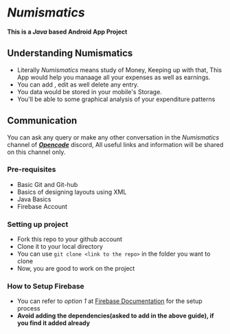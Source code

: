 # _Numismatics_
**This is a _Java_ based Android App Project**

## Understanding Numismatics
* Literally _Numismatics_ means study of Money, Keeping up with that, This App would help you manaage all your expenses as well as earnings.
* You can add , edit as well delete any entry.
* You data would be stored in your mobile's Storage.
* You'll be able to some graphical analysis of your expenditure patterns

## Communication
You can ask any query or make any other conversation in the _Numismatics_ channel of [***Opencode***](https://discord.com/invite/PX7uJCSXPw) discord, All useful links and information will be shared on this channel only.

### Pre-requisites
* Basic Git and Git-hub 
* Basics of designing layouts using XML
* Java Basics
* Firebase Account

### Setting up project
* Fork this repo to your github account
* Clone it to your local directory
* You can use `git clone <link to the repo>` in the folder you want to clone
* Now, you are good to work on the project
### How to Setup Firebase
* You can refer to *option 1* at [Firebase Documentation](https://firebase.google.com/docs/android/setup#console) for the setup process
* **Avoid adding the dependencies(asked to add in the above guide), if you find it added already**
